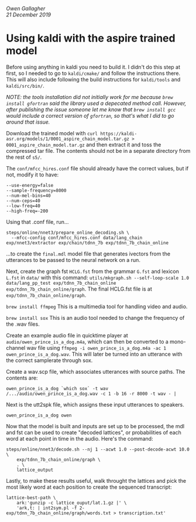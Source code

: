 _Owen Gallagher_<br>
_21 December 2019_

# Using kaldi with the aspire trained model

Before using anything in kaldi you need to build it. I didn't do this step at first, so I needed to go to `kaldi/cmake/` and follow the instructions there. This will also include following the build instructions for `kaldi/tools` and `kaldi/src/bin/`.

_NOTE: the tools installation did not initially work for me because `brew install gfortran` said the library used a depecated method call. However, after publishing the issue someone let me know that `brew install gcc` would include a correct version of `gfortran`, so that's what I did to go around that issue._

Download the trained model with `curl https://kaldi-asr.org/models/1/0001_aspire_chain_model.tar.gz > 0001_aspire_chain_model.tar.gz` and then extract it and toss the compressed tar file. The contents should not be in a separate directory from the rest of `s5/`.

The `conf/mfcc_hires.conf` file should already have the correct values, but if not, modify it to have:

```
--use-energy=false
--sample-frequency=8000
--num-mel-bins=40
--num-ceps=40   
--low-freq=40 
--high-freq=-200
```

Using that .conf file, run... 
```
steps/online/nnet3/prepare_online_decoding.sh \
  --mfcc-config conf/mfcc_hires.conf data/lang_chain exp/nnet3/extractor exp/chain/tdnn_7b exp/tdnn_7b_chain_online
```
...to create the `final.mdl` model file that generates ivectors from the utterances to be passed to the neural network on a run.

Next, create the graph fst `HCLG.fst` from the grammar `G.fst` and lexicon `L.fst` in `data/` with this command: `utils/mkgraph.sh --self-loop-scale 1.0 data/lang_pp_test exp/tdnn_7b_chain_online exp/tdnn_7b_chain_online/graph`. The final HCLG.fst file is at `exp/tdnn_7b_chain_online/graph`. 

`brew install ffmpeg` This is a multimedia tool for handling video and audio.

`brew install sox` This is an audio tool needed to change the frequency of the .wav files.

Create an example audio file in quicktime player at `audio/owen_prince_is_a_dog.m4a`, which can then be converted to a mono-channel wav file using `ffmpeg -i owen_prince_is_a_dog.m4a -ac 1 owen_prince_is_a_dog.wav`. This will later be turned into an utterance with the correct samplerate through sox.

Create a wav.scp file, which associates utterances with source paths. The contents are:

```
owen_prince_is_a_dog `which sox` -t wav /.../audio/owen_prince_is_a_dog.wav -c 1 -b 16 -r 8000 -t wav - |
```

Next is the utt2spk file, which assigns these input utterances to speakers.

```
owen_prince_is_a_dog owen
```

Now that the model is built and inputs are set up to be processed, the mdl and fst can be used to create "decoded lattices", or probabilities of each word at each point in time in the audio. Here's the command:

```
steps/online/nnet3/decode.sh --nj 1 --acwt 1.0 --post-decode-acwt 10.0 \
    exp/tdnn_7b_chain_online/graph \
    . \
    lattice_output
```

Lastly, to make these results useful, walk throught the lattices and pick the most likely word at each position to create the sequenced transcript:

```
lattice-best-path \
    ark:'gunzip -c lattice_ouput/lat.1.gz |' \
    'ark,t: | int2sym.pl -f 2- exp/tdnn_7b_chain_online/graph/words.txt > transcription.txt'
```